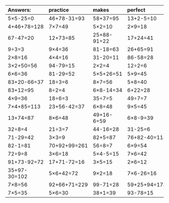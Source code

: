 | Answers: | practice | makes | perfect | ! |
| :--- | :--- | :--- | :--- | :--- |
| 5×5-25=0 | 46+78-31=93 | 58+37=95 | 13+2-5=10 | 97+10+63=170 | 
| 4+46+78=128 | 7×7=49 | 5×2=10 | 2×9=18 | 8×5=40 | 
| 67-47=20 | 12+73=85 | 25+88-91=22 | 17+24=41 | 6+4+44=54 | 
| 9÷3=3 | 9×4=36 | 81-18=63 | 26+65=91 | 3×8=24 | 
| 2×8=16 | 4×4=16 | 31-20=11 | 86-58=28 | 9×3-3=24 | 
| 3×2+50=56 | 94-79=15 | 2×2=4 | 12÷2=6 | 91-11=80 | 
| 6×6=36 | 81-29=52 | 5×5+26=51 | 5×9=45 | 57+42=99 | 
| 83+20-66=37 | 18÷3=6 | 8×7=56 | 5×8=40 | 5×4=20 | 
| 83+12=95 | 8÷2=4 | 6×8-14=34 | 6+22=28 | 54÷9=6 | 
| 4×9=36 | 18÷6=3 | 35÷7=5 | 49÷7=7 | 4×2+73=81 | 
| 7×4+85=113 | 23+56-42=37 | 6×8=48 | 9×5=45 | 17+86-55=48 | 
| 13+74=87 | 8×6=48 | 49+16-6=59 | 6×8-9=39 | 81+19-13=87 | 
| 32÷8=4 | 21÷3=7 | 44-16=28 | 31-25=6 | 83-3=80 | 
| 71-29=42 | 3×3=9 | 82+5=87 | 76+82-40=118 | 91+4=95 | 
| 82-1=81 | 70+92+99=261 | 56÷8=7 | 6×9=54 | 53+39+45=137 | 
| 72÷9=8 | 3×6=18 | 5×4-5=15 | 7×6=42 | 8×8=64 | 
| 91+73-92=72 | 17+71-72=16 | 3×5=15 | 2×6=12 | 67+11+61=139 | 
| 35+97-30=102 | 5×6+42=72 | 9×2=18 | 7×6-26=16 | 9×8=72 | 
| 7×8=56 | 92+66+71=229 | 99-71=28 | 59+25+94=178 | 4×2=8 | 
| 7×5=35 | 5×6=30 | 38+1=39 | 93-78=15 | 5×1=5 | 
